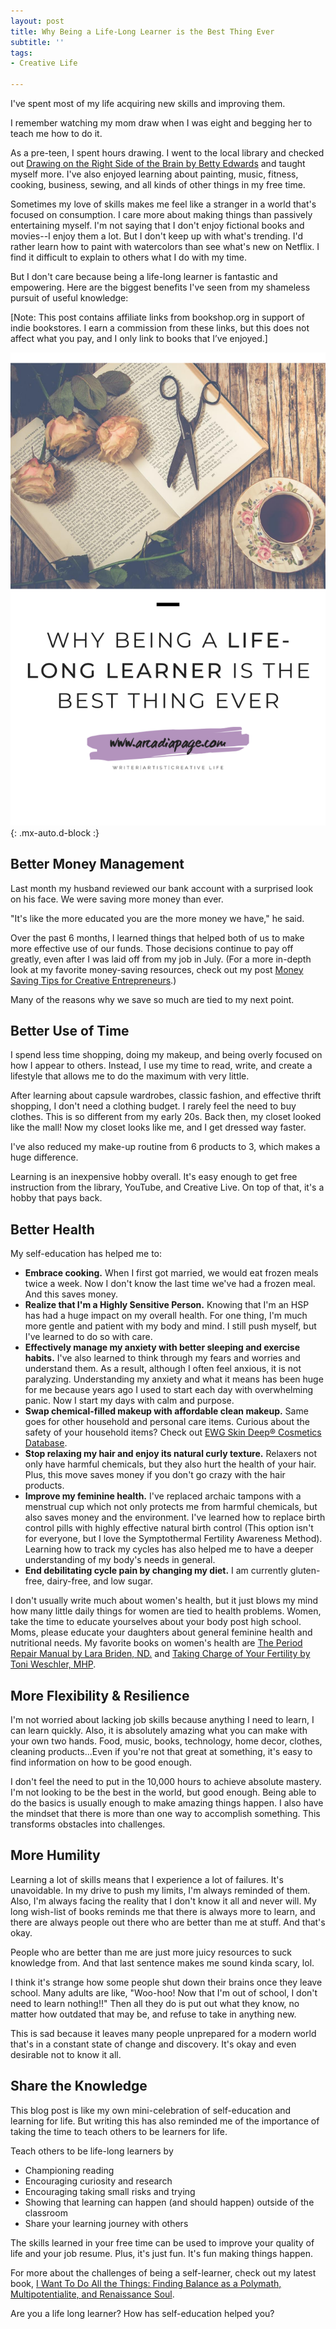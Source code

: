 ```yaml
---
layout: post
title: Why Being a Life-Long Learner is the Best Thing Ever
subtitle: ''
tags:
- Creative Life

---
```

I've spent most of my life acquiring new skills and improving them.

I remember watching my mom draw when I was eight and begging her to teach me how to do it.

As a pre-teen, I spent hours drawing. I went to the local library and checked out [Drawing on the Right Side of the Brain by  Betty Edwards](https://bookshop.org/a/8232/9781585429202) and taught myself more. I've also enjoyed learning about painting, music, fitness, cooking, business, sewing, and all kinds of other things in my free time.

Sometimes my love of skills makes me feel like a stranger in a world that's focused on consumption. I care more about making things than passively entertaining myself. I'm not saying that I don't enjoy fictional books and movies--I enjoy them a lot. But I don't keep up with what's trending. I'd rather learn how to paint with watercolors than see what's new on Netflix. I find it difficult to explain to others what I do with my time.

But I don't care because being a life-long learner is fantastic and empowering. Here are the biggest benefits I've seen from my shameless pursuit of useful knowledge:

\[Note: This post contains affiliate links from bookshop.org in support of indie bookstores. I earn a commission from these links, but this does not affect what you pay, and I only link to books that I’ve enjoyed.\]

![](/uploads/creative-learning.png){: .mx-auto.d-block :}

## Better Money Management

Last month my husband reviewed our bank account with a surprised look on his face. We were saving more money than ever.

"It's like the more educated you are the more money we have," he said.

Over the past 6 months, I learned things that helped both of us to make more effective use of our funds. Those decisions continue to pay off greatly, even after I was laid off from my job in July.  (For a more in-depth look at my favorite money-saving resources, check out my post [Money Saving Tips for Creative Entrepreneurs](https://arcadiapage.com/2020-06-13-money-saving-tips-for-creative-entrepreneurs/).)

Many of the reasons why we save so much are tied to my next point.

## Better Use of Time

I spend less time shopping, doing my makeup, and being overly focused on how I appear to others. Instead, I use my time to read, write, and create a lifestyle that allows me to do the maximum with very little.

After learning about capsule wardrobes, classic fashion, and effective thrift shopping, I don't need a clothing budget. I rarely feel the need to buy clothes. This is so different from my early 20s. Back then, my closet looked like the mall! Now my closet looks like me, and I get dressed way faster.

I've also reduced my make-up routine from 6 products to 3, which makes a huge difference.

Learning is an inexpensive hobby overall. It's easy enough to get free instruction from the library, YouTube, and Creative Live. On top of that, it's a hobby that pays back.

## Better Health

My self-education has helped me to:

* **Embrace cooking.** When I first got married, we would eat frozen meals twice a week. Now I don't know the last time we've had a frozen meal. And this saves money.
* **Realize that I'm a Highly Sensitive Person.** Knowing that I'm an HSP has had a huge impact on my overall health. For one thing, I'm much more gentle and patient with my body and mind. I still push myself, but I've learned to do so with care.
* **Effectively manage my anxiety with better sleeping and exercise habits.** I've also learned to think through my fears and worries and understand them. As a result, although I often feel anxious, it is not paralyzing. Understanding my anxiety and what it means has been huge for me because years ago I used to start each day with overwhelming panic. Now I start my days with calm and purpose.
* **Swap chemical-filled makeup with affordable clean makeup.** Same goes for other household and personal care items. Curious about the safety of your household items? Check out [EWG Skin Deep® Cosmetics Database](https://www.ewg.org/skindeep/).
* **Stop relaxing my hair and enjoy its natural curly texture.** Relaxers not only have harmful chemicals, but they also hurt the health of your hair. Plus, this move saves money if you don't go crazy with the hair products.
* **Improve my feminine health.** I've replaced archaic tampons with a menstrual cup which not only protects me from harmful chemicals, but also saves money and the environment. I've learned how to replace birth control pills with highly effective natural birth control (This option isn't for everyone, but I love the Symptothermal Fertility Awareness Method). Learning how to track my cycles has also helped me to have a deeper understanding of my body's needs in general.
* **End debilitating cycle pain by changing my diet.** I am currently gluten-free, dairy-free, and low sugar.

I don't usually write much about women's health, but it just blows my mind how many little daily things for women are tied to health problems. Women, take the time to educate yourselves about your body post high school. Moms, please educate your daughters about general feminine health and nutritional needs. My favorite books on women's health are [The Period Repair Manual by Lara Briden, ND.](https://bookshop.org/a/8232/9780648352402) and [Taking Charge of Your Fertility by Toni Weschler, MHP](https://bookshop.org/a/8232/9780062326034).

## More Flexibility & Resilience

I'm not worried about lacking job skills because anything I need to learn, I can learn quickly. Also, it is absolutely amazing what you can make with your own two hands. Food, music, books, technology, home decor, clothes, cleaning products...Even if you're not that great at something, it's easy to find information on how to be good enough.

I don't feel the need to put in the 10,000 hours to achieve absolute mastery. I'm not looking to be the best in the world, but good enough. Being able to do the basics is usually enough to make amazing things happen. I also have the mindset that there is more than one way to accomplish something. This transforms obstacles into challenges.

## More Humility

Learning a lot of skills means that I experience a lot of failures. It's unavoidable. In my drive to push my limits, I'm always reminded of them. Also, I'm always facing the reality that I don't know it all and never will. My long wish-list of books reminds me that there is always more to learn, and there are always people out there who are better than me at stuff. And that's okay.

People who are better than me are just more juicy resources to suck knowledge from. And that last sentence makes me sound kinda scary, lol.

I think it's strange how some people shut down their brains once they leave school. Many adults are like, "Woo-hoo! Now that I'm out of school, I don't need to learn nothing!!" Then all they do is put out what they know, no matter how outdated that may be, and refuse to take in anything new.

This is sad because it leaves many people unprepared for a modern world that's in a constant state of change and discovery. It's okay and even desirable not to know it all.

## Share the Knowledge

This blog post is like my own mini-celebration of self-education and learning for life. But writing this has also reminded me of the importance of taking the time to teach others to be learners for life.

Teach others to be life-long learners by

* Championing reading
* Encouraging curiosity and research
* Encouraging taking small risks and trying
* Showing that learning can happen (and should happen) outside of the classroom
* Share your learning journey with others

The skills learned in your free time can be used to improve your quality of life and your job resume. Plus, it's just fun. It's fun making things happen.

For more about the challenges of being a self-learner, check out my latest book, [I Want To Do All the Things: Finding Balance as a Polymath, Multipotentialite, and Renaissance Soul](https://payhip.com/b/4ljG).

Are you a life long learner? How has self-education helped you?